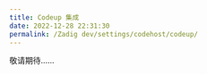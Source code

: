 ```yaml
---
title: Codeup 集成
date: 2022-12-28 22:31:30
permalink: /Zadig dev/settings/codehost/codeup/
---
```


<Badge text="企业版" />
敬请期待……